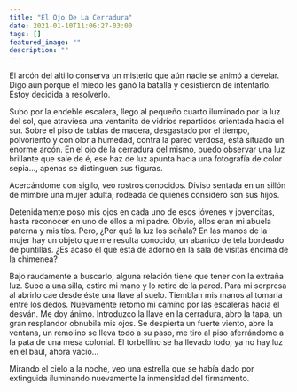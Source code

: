 ```yaml
---
title: "El Ojo De La Cerradura"
date: 2021-01-10T11:06:27-03:00
tags: []
featured_image: ""
description: ""
---
```

El arcón del altillo conserva un misterio que aún nadie se animó a develar. Digo aún porque el miedo les ganó la batalla y desistieron de intentarlo. Estoy decidida a resolverlo.

Subo por la endeble escalera, llego al pequeño cuarto iluminado por la luz del sol, que atraviesa una ventanita de vidrios repartidos orientada hacia el sur. Sobre el piso de tablas de madera, desgastado por el tiempo, polvoriento y con olor a humedad, contra la pared verdosa, está situado un enorme arcón. En el ojo de la cerradura del mismo, puedo observar una luz brillante que sale de é, ese haz de luz apunta hacia una fotografía de color sepia..., apenas se distinguen sus figuras.

Acercándome con sigilo, veo rostros conocidos. Diviso sentada en un sillón de mimbre una mujer adulta, rodeada de quienes considero son sus hijos.

Detenidamente poso mis ojos en cada uno de esos jóvenes y jovencitas, hasta reconocer en uno de ellos a mi padre. Obvio, ellos eran mi abuela paterna y mis tíos. Pero, ¿Por qué la luz los señala? En las manos de la mujer hay un objeto que me resulta conocido, un abanico de tela bordeado de puntillas. ¿Es acaso el que está de adorno en la sala de visitas encima de la chimenea?

Bajo raudamente a buscarlo, alguna relación tiene que tener con la extraña luz. Subo a una silla, estiro mi mano y lo retiro de la pared. Para mi sorpresa al abrirlo cae desde éste una llave al suelo. Tiemblan mis manos al tomarla entre los dedos. Nuevamente retomo mi camino por las escaleras hacia el desván. Me doy ánimo. Introduzco la llave en la cerradura, abro la tapa, un gran resplandor obnubila mis ojos. Se despierta un fuerte viento, abre la ventana, un remolino se lleva todo a su paso, me tiro al piso aferrándome a la pata de una mesa colonial. El torbellino se ha llevado todo; ya no hay luz en el baúl, ahora vacío…

Mirando el cielo a la noche, veo una estrella que se había dado por extinguida iluminando nuevamente la inmensidad del firmamento.